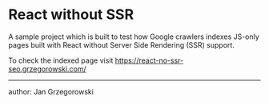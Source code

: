 # React without SSR

A sample project which is built to test how Google crawlers indexes JS-only pages built with React without Server Side Rendering (SSR) support.

To check the indexed page visit https://react-no-ssr-seo.grzegorowski.com/

---

author: Jan Grzegorowski
